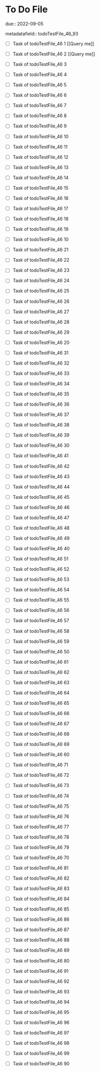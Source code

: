# To Do File

due:: 2022-09-05

metadatafield:: todoTestFile_46_93

- [ ] Task of todoTestFile_46 1 [[Query me]]
- [ ] Task of todoTestFile_46 2 [[Query me]]
- [ ] Task of todoTestFile_46 3
- [ ] Task of todoTestFile_46 4
- [ ] Task of todoTestFile_46 5
- [ ] Task of todoTestFile_46 6
- [ ] Task of todoTestFile_46 7
- [ ] Task of todoTestFile_46 8
- [ ] Task of todoTestFile_46 9
- [ ] Task of todoTestFile_46 10

- [ ] Task of todoTestFile_46 11 
- [ ] Task of todoTestFile_46 12 
- [ ] Task of todoTestFile_46 13
- [ ] Task of todoTestFile_46 14
- [ ] Task of todoTestFile_46 15
- [ ] Task of todoTestFile_46 16
- [ ] Task of todoTestFile_46 17
- [ ] Task of todoTestFile_46 18
- [ ] Task of todoTestFile_46 19
- [ ] Task of todoTestFile_46 10

- [ ] Task of todoTestFile_46 21 
- [ ] Task of todoTestFile_46 22 
- [ ] Task of todoTestFile_46 23
- [ ] Task of todoTestFile_46 24
- [ ] Task of todoTestFile_46 25
- [ ] Task of todoTestFile_46 26
- [ ] Task of todoTestFile_46 27
- [ ] Task of todoTestFile_46 28
- [ ] Task of todoTestFile_46 29
- [ ] Task of todoTestFile_46 20

- [ ] Task of todoTestFile_46 31 
- [ ] Task of todoTestFile_46 32 
- [ ] Task of todoTestFile_46 33
- [ ] Task of todoTestFile_46 34
- [ ] Task of todoTestFile_46 35
- [ ] Task of todoTestFile_46 36
- [ ] Task of todoTestFile_46 37
- [ ] Task of todoTestFile_46 38
- [ ] Task of todoTestFile_46 39
- [ ] Task of todoTestFile_46 30

- [ ] Task of todoTestFile_46 41 
- [ ] Task of todoTestFile_46 42 
- [ ] Task of todoTestFile_46 43
- [ ] Task of todoTestFile_46 44
- [ ] Task of todoTestFile_46 45
- [ ] Task of todoTestFile_46 46
- [ ] Task of todoTestFile_46 47
- [ ] Task of todoTestFile_46 48
- [ ] Task of todoTestFile_46 49
- [ ] Task of todoTestFile_46 40

- [ ] Task of todoTestFile_46 51 
- [ ] Task of todoTestFile_46 52 
- [ ] Task of todoTestFile_46 53
- [ ] Task of todoTestFile_46 54
- [ ] Task of todoTestFile_46 55
- [ ] Task of todoTestFile_46 56
- [ ] Task of todoTestFile_46 57
- [ ] Task of todoTestFile_46 58
- [ ] Task of todoTestFile_46 59
- [ ] Task of todoTestFile_46 50

- [ ] Task of todoTestFile_46 61 
- [ ] Task of todoTestFile_46 62 
- [ ] Task of todoTestFile_46 63
- [ ] Task of todoTestFile_46 64
- [ ] Task of todoTestFile_46 65
- [ ] Task of todoTestFile_46 66
- [ ] Task of todoTestFile_46 67
- [ ] Task of todoTestFile_46 68
- [ ] Task of todoTestFile_46 69
- [ ] Task of todoTestFile_46 60

- [ ] Task of todoTestFile_46 71 
- [ ] Task of todoTestFile_46 72 
- [ ] Task of todoTestFile_46 73
- [ ] Task of todoTestFile_46 74
- [ ] Task of todoTestFile_46 75
- [ ] Task of todoTestFile_46 76
- [ ] Task of todoTestFile_46 77
- [ ] Task of todoTestFile_46 78
- [ ] Task of todoTestFile_46 79
- [ ] Task of todoTestFile_46 70


- [ ] Task of todoTestFile_46 81 
- [ ] Task of todoTestFile_46 82 
- [ ] Task of todoTestFile_46 83
- [ ] Task of todoTestFile_46 84
- [ ] Task of todoTestFile_46 85
- [ ] Task of todoTestFile_46 86
- [ ] Task of todoTestFile_46 87
- [ ] Task of todoTestFile_46 88
- [ ] Task of todoTestFile_46 89
- [ ] Task of todoTestFile_46 80


- [ ] Task of todoTestFile_46 91 
- [ ] Task of todoTestFile_46 92 
- [ ] Task of todoTestFile_46 93
- [ ] Task of todoTestFile_46 94
- [ ] Task of todoTestFile_46 95
- [ ] Task of todoTestFile_46 96
- [ ] Task of todoTestFile_46 97
- [ ] Task of todoTestFile_46 98
- [ ] Task of todoTestFile_46 99
- [ ] Task of todoTestFile_46 90
